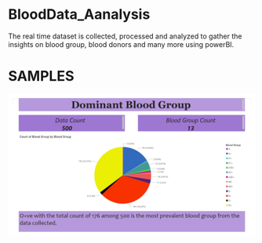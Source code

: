 # BloodData_Aanalysis
<p >The real time dataset is collected, processed and analyzed to gather the insights on blood group, blood donors and many more using powerBI.</p>


# SAMPLES
<img src="./images/BloodAnalysis (1)_page-0001.jpg" alt="sample1">
